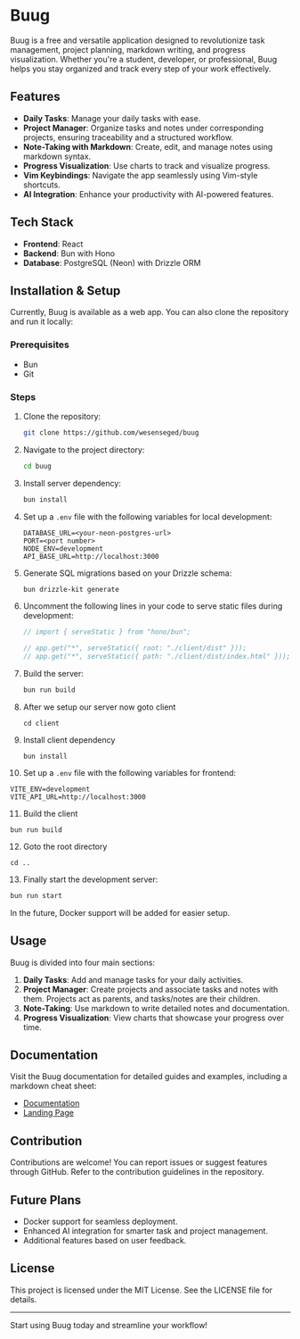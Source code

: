 # Buug

Buug is a free and versatile application designed to revolutionize task management, project planning, markdown writing, and progress visualization. Whether you're a student, developer, or professional, Buug helps you stay organized and track every step of your work effectively.

## Features

- **Daily Tasks**: Manage your daily tasks with ease.
- **Project Manager**: Organize tasks and notes under corresponding projects, ensuring traceability and a structured workflow.
- **Note-Taking with Markdown**: Create, edit, and manage notes using markdown syntax.
- **Progress Visualization**: Use charts to track and visualize progress.
- **Vim Keybindings**: Navigate the app seamlessly using Vim-style shortcuts.
- **AI Integration**: Enhance your productivity with AI-powered features.

## Tech Stack

- **Frontend**: React
- **Backend**: Bun with Hono
- **Database**: PostgreSQL (Neon) with Drizzle ORM

## Installation & Setup

Currently, Buug is available as a web app. You can also clone the repository and run it locally:

### Prerequisites

- Bun
- Git

### Steps

1. Clone the repository:
   ```bash
   git clone https://github.com/wesenseged/buug
   ```
2. Navigate to the project directory:
   ```bash
   cd buug
   ```
3. Install server dependency:
   ```bash
   bun install
   ```
4. Set up a `.env` file with the following variables for local development:
   ```env
   DATABASE_URL=<your-neon-postgres-url>
   PORT=<port number>
   NODE_ENV=development
   API_BASE_URL=http://localhost:3000
   ```
5. Generate SQL migrations based on your Drizzle schema:
   ```bash
   bun drizzle-kit generate
   ```
6. Uncomment the following lines in your code to serve static files during development:
   ```javascript
   // import { serveStatic } from "hono/bun";
   
   // app.get("*", serveStatic({ root: "./client/dist" }));
   // app.get("*", serveStatic({ path: "./client/dist/index.html" }));
   ```
7. Build the server:
   ```bash
   bun run build
   ```
8. After we setup our server now goto client
   ```
   cd client
   ```
9. Install client dependency
   ```
   bun install
   ```
10. Set up a `.env` file with the following variables for frontend:
   ```env
   VITE_ENV=development
   VITE_API_URL=http://localhost:3000
   ```
11. Build the client
   ```
   bun run build
   ```
12. Goto the root directory
   ```
   cd ..
   ```
13. Finally start the development server:
   ```bash
   bun run start
   ```
In the future, Docker support will be added for easier setup.

## Usage

Buug is divided into four main sections:

1. **Daily Tasks**: Add and manage tasks for your daily activities.
2. **Project Manager**: Create projects and associate tasks and notes with them. Projects act as parents, and tasks/notes are their children.
3. **Note-Taking**: Use markdown to write detailed notes and documentation.
4. **Progress Visualization**: View charts that showcase your progress over time.

## Documentation

Visit the Buug documentation for detailed guides and examples, including a markdown cheat sheet:

- [Documentation](https://buug-doc.netlify.app/)
- [Landing Page](https://buuug.netlify.app/)

## Contribution

Contributions are welcome! You can report issues or suggest features through GitHub. Refer to the contribution guidelines in the repository.

## Future Plans

- Docker support for seamless deployment.
- Enhanced AI integration for smarter task and project management.
- Additional features based on user feedback.

## License

This project is licensed under the MIT License. See the LICENSE file for details.

---

Start using Buug today and streamline your workflow!


